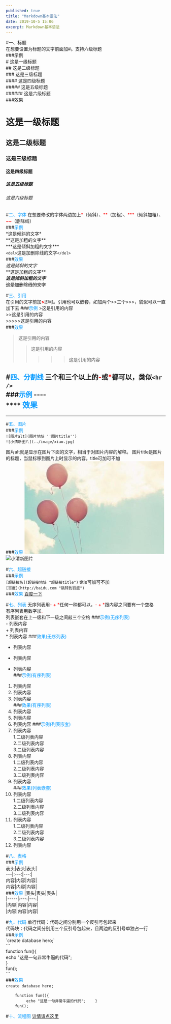```yaml
---
published: true
title: "Markdown基本语法"
date: 2019-10-5 15:06
excerpt: Markdown基本语法
---
```



#一、标题  
在想要设置为标题的文字前面加#。支持六级标题    
###示例   
\# 这是一级标题  
\## 这是二级标题  
\### 这是三级标题  
\#### 这是四级标题  
\##### 这是五级标题  
\###### 这是六级标题  
###效果  
# 这是一级标题  
## 这是二级标题  
### 这是三级标题  
#### 这是四级标题  
##### 这是五级标题  
###### 这是六级标题  
   
#<font color=#0099ff>二、字体</font> 
在想要修改的字体两边加上<font color=#FF0000>\*</font>（倾斜）、<font color=#FF0000>\*\*</font>（加粗）、<font color=#FF0000>\*\*\*</font>（倾斜加粗）、<font color=#FF0000>~~</font>（删除线）  
###<font color=#0099ff>示例</font>  
\*这是倾斜的文字*  
\*\*这是加粗的文字\*\*  
\*\*\*这是倾斜加粗的文字\*\*\*  
`<del>`这是加删除线的文字`</del>`   
###<font color=#0099ff>效果</font>  
*这是倾斜的文字*  
**这是加粗的文字\*\*  
***这是倾斜加粗的文字***  
<del>这是加删除线的文字</del>
   
#<font color=#0099ff>三、引用</font>  
在引用的文字前加<font color=#FF0000>**>**</font>即可。引用也可以嵌套，如加两个>>三个>>>，貌似可以一直加下去
###<font color=#0099ff>示例</font> 
\>这是引用的内容  
\>>这是引用的内容  
\>>>>>这是引用的内容  
###<font color=#0099ff>效果</font>  
>这是引用的内容  
>>这是引用的内容  
>>>>>这是引用的内容  

#<font color=#0099ff>四、分割线</font> 
三个和三个以上的<font color=#FF0000>**-**</font>或<font color=#FF0000>*</font>都可以，类似`<hr />`  
###<font color=#0099ff>示例</font>
\----  
\*\*\*\*
<font color=#0099ff size=5>效果</font>  
----
***  

#<font color=#0099ff>五、图片</font>  
###<font color=#0099ff>示例</font>  
`![图片alt](图片地址 ''图片title'')`  
`![小清新图片](../image/xiao.jpg)`

图片alt就是显示在图片下面的文字，相当于对图片内容的解释。
图片title是图片的标题，当鼠标移到图片上时显示的内容。title可加可不加  
###<font color=#0099ff>效果</font> 
![小清新图片](../image/xiao.jpg)  
![小清新图片](http://img5.imgtn.bdimg.com/it/u=3488618894,1345644151&fm=26&gp=0.jpg)

#<font color=#0099ff>六、超链接</font>   
###<font color=#0099ff>示例</font>  
`[超链接名](超链接地址 "超链接title")`
title可加可不加  
`[百度](http://baidu.com "跳转到百度")`  
###<font color=#0099ff>效果</font>
[百度一下](http://baidu.com "跳转到百度")

#<font color=#0099ff>七、列表</font>
无序列表用<font color=#FF0000>- + \*</font>任何一种都可以，<font color=#FF0000>- + \*</font>跟内容之间要有一个空格  
有序列表用数字加<font color=#FF0000>.</font>  
列表嵌套在上一级和下一级之间敲三个空格
###<font color=#0099ff>示例(无序列表)</font>    
\- 列表内容  
\+ 列表内容  
\* 列表内容
###<font color=#0099ff>效果(无序列表)</font>  
- 列表内容
+ 列表内容  
* 列表内容  
###<font color=#0099ff>示例(有序列表)</font>    
1. 列表内容    
2. 列表内容      
3. 列表内容  
###<font color=#0099ff>效果(有序列表)</font>  
1. 列表内容    
2. 列表内容      
3. 列表内容
###<font color=#0099ff>示例(列表嵌套)</font>    
1. 列表内容   
1.二级列表内容   
2.二级列表内容  
3.二级列表内容  
2. 列表内容     
1.二级列表内容   
2.二级列表内容  
3.二级列表内容  
3. 列表内容  
###<font color=#0099ff>效果(列表嵌套)</font>  
1. 列表内容   
1.二级列表内容   
2.二级列表内容  
3.二级列表内容        
2. 列表内容  
1.二级列表内容   
2.二级列表内容  
3.二级列表内容       
3. 列表内容    

#<font color=#0099ff>八、表格</font>  
###<font color=#0099ff>示例</font>  
表头|表头|表头|  
---|:---:|---:|  
内容|内容|内容|  
内容|内容|内容|  
###<font color=#0099ff>效果</font>
|表头|表头|表头|  
|-----|:---:|---:|  
|内容|内容|内容|  
|内容|内容|内容| 

#<font color=#0099ff>九、代码</font> 
单行代码：代码之间分别用一个反引号包起来  
代码块：代码之间分别用三个反引号包起来，且两边的反引号单独占一行  
###<font color=#0099ff>示例</font>  
\`create database hero;\`  
\```  
    function fun(){  
         echo "这是一句非常牛逼的代码";  
    }  
    fun();  
\```  
###<font color=#0099ff>效果</font>   
`create database hero;`  
```
    function fun(){
         echo "这是一句非常牛逼的代码";    }
    fun();
```

#<font color=#0099ff>十、流程图</font> 
[详情请点这里](https://blog.csdn.net/weixin_43118046/article/details/85041947)
